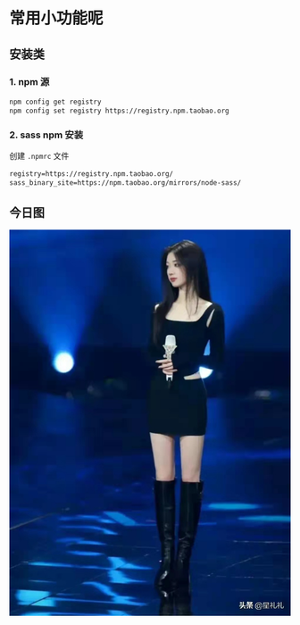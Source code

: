 # 常用小功能呢

## 安装类
### 1. npm 源
```shell
npm config get registry
npm config set registry https://registry.npm.taobao.org
```
### 2. sass npm 安装
创建 `.npmrc` 文件
```
registry=https://registry.npm.taobao.org/
sass_binary_site=https://npm.taobao.org/mirrors/node-sass/

```
## 今日图
![](../../images/20211104180901.jpg)

